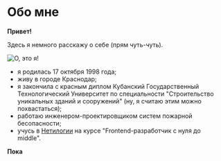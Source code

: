 # Обо мне 

**Привет!**

Здесь я немного расскажу о себе (прям чуть-чуть).

![О, это я!](https://ibb.co/ZmBsDn6)

- я родилась 17 октября 1998 года;
- живу в городе Краснодар;
- я закончила с красным диплом Кубанский Государственный Технологический Университет по специальности "Строительство уникальных зданий и сооружений" (ну, я считаю этим можно похвастаться);
- работаю инженером-проектировщиком систем пожарной бесопасности;
- учусь в [Нетилогии](https://netology.ru/) на курсе "Frontend-разработчик с нуля до middle".
  
**Пока**